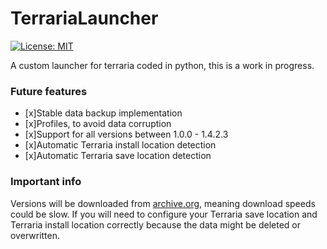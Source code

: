 # TerrariaLauncher
[![License: MIT](https://img.shields.io/badge/license-MIT-red.svg)](LICENSE)

A custom launcher for terraria coded in python, this is a work in progress.

### Future features
- [x]Stable data backup implementation
- [x]Profiles, to avoid data corruption
- [x]Support for all versions between 1.0.0 - 1.4.2.3
- [x]Automatic Terraria install location detection
- [x]Automatic Terraria save location detection

### Important info
Versions will be downloaded from <a href="https://archive.org">archive.org</a>, meaning download speeds could be slow.
If you will need to configure your Terraria save location and Terraria install location correctly because the data might be deleted or overwritten.
